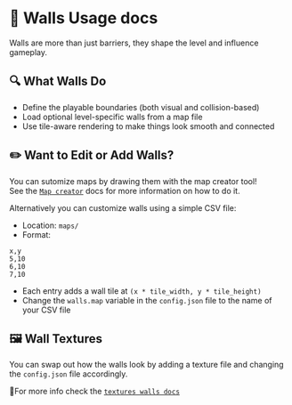 # 🧱 Walls Usage docs

Walls are more than just barriers, they shape the level and influence gameplay.

## 🔍 What Walls Do
- Define the playable boundaries (both visual and collision-based)
- Load optional level-specific walls from a map file
- Use tile-aware rendering to make things look smooth and connected

## ✏️ Want to Edit or Add Walls?
You can sutomize maps by drawing them with the map creator tool! \
See the [`Map creator`](./map_creator.md) docs for more information on how to do it.

Alternatively you can customize walls using a simple CSV file:

- Location: `maps/`
- Format:
```csv
x,y
5,10
6,10
7,10
```
- Each entry adds a wall tile at `(x * tile_width, y * tile_height)`
- Change the `walls.map` variable in the `config.json` file to the name of your CSV file

## 🖼️ Wall Textures
You can swap out how the walls look by adding a texture file and changing the `config.json` file accordingly.

🔗For more info check the [`textures walls docs`](./textures/walls.md)